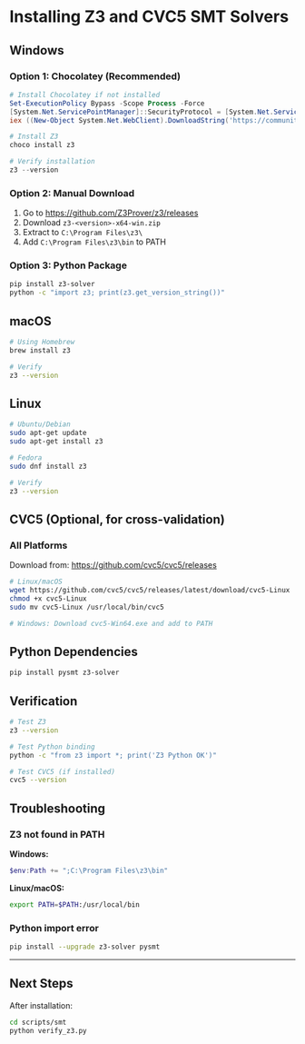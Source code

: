# Installing Z3 and CVC5 SMT Solvers

## Windows

### Option 1: Chocolatey (Recommended)

```powershell
# Install Chocolatey if not installed
Set-ExecutionPolicy Bypass -Scope Process -Force
[System.Net.ServicePointManager]::SecurityProtocol = [System.Net.ServicePointManager]::SecurityProtocol -bor 3072
iex ((New-Object System.Net.WebClient).DownloadString('https://community.chocolatey.org/install.ps1'))

# Install Z3
choco install z3

# Verify installation
z3 --version
```

### Option 2: Manual Download

1. Go to https://github.com/Z3Prover/z3/releases
2. Download `z3-<version>-x64-win.zip`
3. Extract to `C:\Program Files\z3\`
4. Add `C:\Program Files\z3\bin` to PATH

### Option 3: Python Package

```bash
pip install z3-solver
python -c "import z3; print(z3.get_version_string())"
```

## macOS

```bash
# Using Homebrew
brew install z3

# Verify
z3 --version
```

## Linux

```bash
# Ubuntu/Debian
sudo apt-get update
sudo apt-get install z3

# Fedora
sudo dnf install z3

# Verify
z3 --version
```

## CVC5 (Optional, for cross-validation)

### All Platforms

Download from: https://github.com/cvc5/cvc5/releases

```bash
# Linux/macOS
wget https://github.com/cvc5/cvc5/releases/latest/download/cvc5-Linux
chmod +x cvc5-Linux
sudo mv cvc5-Linux /usr/local/bin/cvc5

# Windows: Download cvc5-Win64.exe and add to PATH
```

## Python Dependencies

```bash
pip install pysmt z3-solver
```

## Verification

```bash
# Test Z3
z3 --version

# Test Python binding
python -c "from z3 import *; print('Z3 Python OK')"

# Test CVC5 (if installed)
cvc5 --version
```

## Troubleshooting

### Z3 not found in PATH

**Windows:**
```powershell
$env:Path += ";C:\Program Files\z3\bin"
```

**Linux/macOS:**
```bash
export PATH=$PATH:/usr/local/bin
```

### Python import error

```bash
pip install --upgrade z3-solver pysmt
```

---

## Next Steps

After installation:

```bash
cd scripts/smt
python verify_z3.py
```


